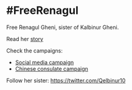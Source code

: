 # #FreeRenagul

Free Renagul Gheni, sister of Kalbinur Gheni.

Read her [story](BookOfRenagul/BookOfRenagul.pdf)  

Check the campaigns: 
* [Social media campaign](SocialMediaCampaign/SocialMediaCampaign.md) 
* [Chinese consulate campaign](ChineseConsulateCampaign)

Follow her sister: https://twitter.com/Qelbinur10
